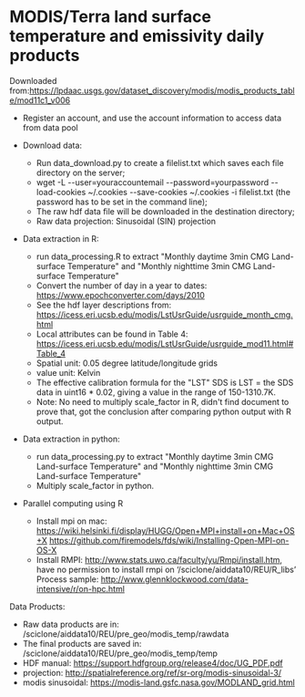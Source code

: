 # MODIS/Terra land surface temperature and emissivity daily products


Downloaded from:https://lpdaac.usgs.gov/dataset_discovery/modis/modis_products_table/mod11c1_v006

- Register an account, and use the account information to access data from data pool
- Download data:
    -  Run data_download.py to create a filelist.txt which saves each file directory on the server;
    -  wget -L --user=youraccountemail --password=yourpassword --load-cookies ~/.cookies --save-cookies ~/.cookies -i filelist.txt (the password has to be set in the command line);
    -  The raw hdf data file will be downloaded in the destination directory;
    -  Raw data projection: Sinusoidal (SIN) projection
- Data extraction in R:
    - run data_processing.R to extract "Monthly daytime 3min CMG Land-surface Temperature" and "Monthly nighttime 3min CMG Land-surface Temperature"
    - Convert the number of day in a year to dates: https://www.epochconverter.com/days/2010
    - See the hdf layer descriptions from: https://icess.eri.ucsb.edu/modis/LstUsrGuide/usrguide_month_cmg.html
    - Local attributes can be found in Table 4: https://icess.eri.ucsb.edu/modis/LstUsrGuide/usrguide_mod11.html#Table_4
    - Spatial unit: 0.05 degree latitude/longitude grids
    - value unit: Kelvin
    - The effective calibration formula for the "LST" SDS is LST = the SDS data in uint16 * 0.02, giving a value in the range of 150-1310.7K.
    - Note: No need to multiply scale_factor in R, didn't find document to prove that, got the conclusion after comparing python output with R output.

- Data extraction in python:
    - run data_processing.py to extract "Monthly daytime 3min CMG Land-surface Temperature" and "Monthly nighttime 3min CMG Land-surface Temperature"
    - Multiply scale_factor in python.


- Parallel computing using R
    - Install mpi on mac: https://wiki.helsinki.fi/display/HUGG/Open+MPI+install+on+Mac+OS+X
https://github.com/firemodels/fds/wiki/Installing-Open-MPI-on-OS-X
    - Install RMPI: http://www.stats.uwo.ca/faculty/yu/Rmpi/install.htm, have no permission to install rmpi on ‘/sciclone/aiddata10/REU/R_libs’
Process sample: http://www.glennklockwood.com/data-intensive/r/on-hpc.html

Data Products:
- Raw data products are in: /sciclone/aiddata10/REU/pre_geo/modis_temp/rawdata
- The final products are saved in: /sciclone/aiddata10/REU/pre_geo/modis_temp/temp
- HDF manual: https://support.hdfgroup.org/release4/doc/UG_PDF.pdf
- projection: http://spatialreference.org/ref/sr-org/modis-sinusoidal-3/
- modis sinusoidal: https://modis-land.gsfc.nasa.gov/MODLAND_grid.html